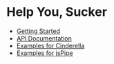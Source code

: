 ﻿# Help You, Sucker
+ [Getting Started](http://cxm.tw/)
+ [API Documentation](http://comment.cxm.tw/?url=https://raw.github.com/syuemingfang/helpyoustupid/master/comment.json)
+ [Examples for Cinderella](http://html.cxm.tw/?url=https://raw.github.com/syuemingfang/helpyoustupid/master/example.html)
+ [Examples for jsPipe](http://jspipe.cxm.tw/?url=http://html.cxm.tw/index.php?url=https://raw.github.com/syuemingfang/helpyoustupid/master/example.html)